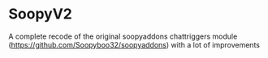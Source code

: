 # SoopyV2
A complete recode of the original soopyaddons chattriggers module (https://github.com/Soopyboo32/soopyaddons) with a lot of improvements
